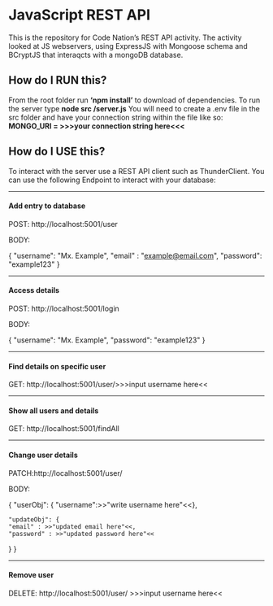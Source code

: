 # JavaScript REST API

This is the repository for Code Nation’s REST API activity. The activity looked at JS webservers, using ExpressJS with Mongoose schema and BCryptJS that interaqcts with a mongoDB database.

## How do I RUN this?
From the root folder run **‘npm install’** to download of dependencies. To run the server type **node src /server.js**
You will need to create a .env file in the src folder and have your connection string within the file like so:  **MONGO_URI = >>>your connection string here<<<**

## How do I USE this?

To interact with the server use a REST API client such as ThunderClient. You can use the following Endpoint to interact with your database:

__________________________________________________

#### Add entry to database
POST: http://localhost:5001/user

BODY:

{
"username": "Mx. Example",
"email" : "example@email.com",
 "password": "example123"
}

__________________________________________________

#### Access details
POST: http://localhost:5001/login

BODY:

{
"username": "Mx. Example",
 "password": "example123"
}

__________________________________________________

#### Find details on specific user
GET: http://localhost:5001/user/>>>input username here<<

__________________________________________________

#### Show all users and details
GET: http://localhost:5001/findAll

__________________________________________________

#### Change user details
PATCH:http://localhost:5001/user/

BODY:

{
    "userObj": {
    "username":>>"write username here"<<},

    "updateObj": {
    "email" : >>"updated email here"<<,
    "password" : >>"updated password here"<<
}
}

__________________________________________________

#### Remove user
DELETE: http://localhost:5001/user/ >>>input username here<<
